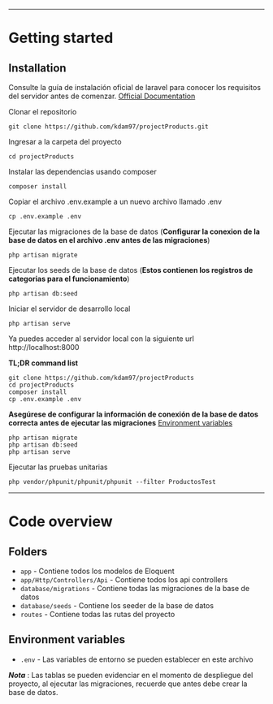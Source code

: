----------

# Getting started

## Installation

Consulte la guía de instalación oficial de laravel para conocer los requisitos del servidor antes de comenzar. [Official Documentation](https://laravel.com/docs/5.4/installation#installation)

Clonar el repositorio

    git clone https://github.com/kdam97/projectProducts.git

Ingresar a la carpeta del proyecto

    cd projectProducts

Instalar las dependencias usando composer

    composer install

Copiar el archivo .env.example  a un nuevo archivo llamado .env

    cp .env.example .env

Ejecutar las migraciones de la base de datos (**Configurar la conexion de la base de datos en el archivo .env antes de las migraciones**)

    php artisan migrate

Ejecutar los seeds de la base de datos (**Estos contienen los registros de categorias para el funcionamiento**)

    php artisan db:seed
    
Iniciar el servidor de desarrollo local

    php artisan serve

Ya puedes acceder al servidor local con la siguiente url http://localhost:8000

**TL;DR command list**

    git clone https://github.com/kdam97/projectProducts
    cd projectProducts
    composer install
    cp .env.example .env
    
**Asegúrese de configurar la información de conexión de la base de datos correcta antes de ejecutar las migraciones** [Environment variables](#environment-variables)

    php artisan migrate
    php artisan db:seed
    php artisan serve

Ejecutar las pruebas unitarias

    php vendor/phpunit/phpunit/phpunit --filter ProductosTest
----------


# Code overview

## Folders

- `app` - Contiene todos los modelos de  Eloquent
- `app/Http/Controllers/Api` - Contiene todos los api controllers
- `database/migrations` - Contiene todas las migraciones de la base de datos
- `database/seeds` - Contiene los seeder de la base de datos
- `routes` - Contiene todas las rutas del proyecto

## Environment variables

- `.env` - Las variables de entorno se pueden establecer en este archivo

***Nota*** : Las tablas se pueden evidenciar en el momento de despliegue del proyecto, al ejecutar las migraciones, recuerde que antes debe crear la base de datos.


